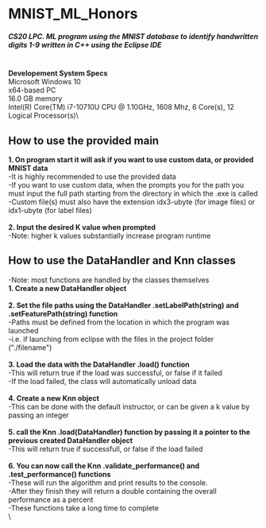 # MNIST_ML_Honors
##### CS20 LPC. ML program using the MNIST database to identify handwritten digits 1-9 written in C++ using the Eclipse IDE
\
**Developement System Specs**\
Microsoft Windows 10\
x64-based PC\
16.0 GB memory\
Intel(R) Core(TM) i7-10710U CPU @ 1.10GHz, 1608 Mhz, 6 Core(s), 12 Logical Processor(s)\

## How to use the provided main
**1. On program start it will ask if you want to use custom data, or provided MNIST data**\
-It is highly recommended to use the provided data\
-If you want to use custom data, when the prompts you for the path you must input the full path starting from the directory in which the .exe is called\
-Custom file(s) must also have the extension idx3-ubyte (for image files) or idx1-ubyte (for label files)\
\
**2. Input the desired K value when prompted**\
-Note: higher k values substantially increase program runtime
## How to use the DataHandler and Knn classes
-Note: most functions are handled by the classes themselves\
**1. Create a new DataHandler object**\
\
**2. Set the file paths using the DataHandler .setLabelPath(string) and .setFeaturePath(string) function**\
-Paths must be defined from the location in which the program was launched\
-i.e. if launching from eclipse with the files in the project folder ("./filename")\
\
**3. Load the data with the DataHandler .load() function**\
-This will return true if the load was successful, or false if it failed\
-If the load failed, the class will automatically unload data\
\
**4. Create a new Knn object**\
-This can be done with the default instructor, or can be given a k value by passing an integer\
\
**5. call the Knn .load(DataHandler) function by passing it a pointer to the previous created DataHandler object**\
-This will return true if successfull, or false if the load failed\
\
**6. You can now call the Knn .validate_performance() and .test_performance() functions**\
-These will run the algorithm and print results to the console.\
-After they finish they will return a double containing the overall performance as a percent\
-These functions take a long time to complete\
\
